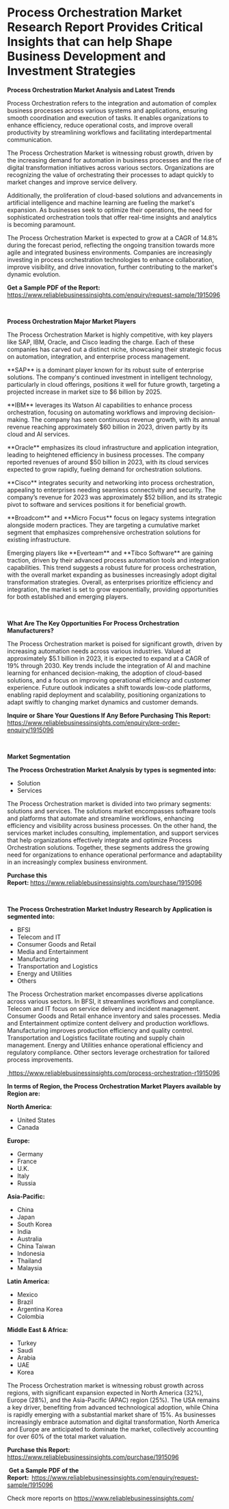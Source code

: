<p><h1>Process Orchestration Market Research Report Provides Critical Insights that can help Shape Business Development and Investment Strategies</h1></p><p><strong>Process Orchestration Market Analysis and Latest Trends</strong></p>
<p><p>Process Orchestration refers to the integration and automation of complex business processes across various systems and applications, ensuring smooth coordination and execution of tasks. It enables organizations to enhance efficiency, reduce operational costs, and improve overall productivity by streamlining workflows and facilitating interdepartmental communication.</p><p>The Process Orchestration Market is witnessing robust growth, driven by the increasing demand for automation in business processes and the rise of digital transformation initiatives across various sectors. Organizations are recognizing the value of orchestrating their processes to adapt quickly to market changes and improve service delivery. </p><p>Additionally, the proliferation of cloud-based solutions and advancements in artificial intelligence and machine learning are fueling the market's expansion. As businesses seek to optimize their operations, the need for sophisticated orchestration tools that offer real-time insights and analytics is becoming paramount. </p><p>The Process Orchestration Market is expected to grow at a CAGR of 14.8% during the forecast period, reflecting the ongoing transition towards more agile and integrated business environments. Companies are increasingly investing in process orchestration technologies to enhance collaboration, improve visibility, and drive innovation, further contributing to the market's dynamic evolution.</p></p>
<p><strong>Get a Sample PDF of the Report:&nbsp;</strong> <a href="https://www.reliablebusinessinsights.com/enquiry/request-sample/1915096?utm_campaign=2278&utm_medium=2&utm_source=Github&utm_content=ia&utm_term=10032025&utm_id=process-orchestration">https://www.reliablebusinessinsights.com/enquiry/request-sample/1915096</a></p>
<p>&nbsp;</p>
<p><strong>Process Orchestration Major Market Players</strong></p>
<p><p>The Process Orchestration Market is highly competitive, with key players like SAP, IBM, Oracle, and Cisco leading the charge. Each of these companies has carved out a distinct niche, showcasing their strategic focus on automation, integration, and enterprise process management.</p><p>**SAP** is a dominant player known for its robust suite of enterprise solutions. The company's continued investment in intelligent technology, particularly in cloud offerings, positions it well for future growth, targeting a projected increase in market size to $6 billion by 2025.</p><p>**IBM** leverages its Watson AI capabilities to enhance process orchestration, focusing on automating workflows and improving decision-making. The company has seen continuous revenue growth, with its annual revenue reaching approximately $60 billion in 2023, driven partly by its cloud and AI services.</p><p>**Oracle** emphasizes its cloud infrastructure and application integration, leading to heightened efficiency in business processes. The company reported revenues of around $50 billion in 2023, with its cloud services expected to grow rapidly, fueling demand for orchestration solutions.</p><p>**Cisco** integrates security and networking into process orchestration, appealing to enterprises needing seamless connectivity and security. The company’s revenue for 2023 was approximately $52 billion, and its strategic pivot to software and services positions it for beneficial growth.</p><p>**Broadcom** and **Micro Focus** focus on legacy systems integration alongside modern practices. They are targeting a cumulative market segment that emphasizes comprehensive orchestration solutions for existing infrastructure.</p><p>Emerging players like **Everteam** and **Tibco Software** are gaining traction, driven by their advanced process automation tools and integration capabilities. This trend suggests a robust future for process orchestration, with the overall market expanding as businesses increasingly adopt digital transformation strategies. Overall, as enterprises prioritize efficiency and integration, the market is set to grow exponentially, providing opportunities for both established and emerging players.</p></p>
<p>&nbsp;</p>
<p><strong>What Are The Key Opportunities For Process Orchestration Manufacturers?</strong></p>
<p><p>The Process Orchestration market is poised for significant growth, driven by increasing automation needs across various industries. Valued at approximately $5.1 billion in 2023, it is expected to expand at a CAGR of 19% through 2030. Key trends include the integration of AI and machine learning for enhanced decision-making, the adoption of cloud-based solutions, and a focus on improving operational efficiency and customer experience. Future outlook indicates a shift towards low-code platforms, enabling rapid deployment and scalability, positioning organizations to adapt swiftly to changing market dynamics and customer demands.</p></p>
<p><strong>Inquire or Share Your Questions If Any Before Purchasing This Report:</strong> <a href="https://www.reliablebusinessinsights.com/enquiry/pre-order-enquiry/1915096?utm_campaign=2278&utm_medium=2&utm_source=Github&utm_content=ia&utm_term=10032025&utm_id=process-orchestration">https://www.reliablebusinessinsights.com/enquiry/pre-order-enquiry/1915096</a></p>
<p>&nbsp;</p>
<p><strong>Market Segmentation</strong></p>
<p><strong>The Process Orchestration Market Analysis by types is segmented into:</strong></p>
<p><ul><li>Solution</li><li>Services</li></ul></p>
<p><p>The Process Orchestration market is divided into two primary segments: solutions and services. The solutions market encompasses software tools and platforms that automate and streamline workflows, enhancing efficiency and visibility across business processes. On the other hand, the services market includes consulting, implementation, and support services that help organizations effectively integrate and optimize Process Orchestration solutions. Together, these segments address the growing need for organizations to enhance operational performance and adaptability in an increasingly complex business environment.</p></p>
<p><strong>Purchase this Report:&nbsp;</strong><a href="https://www.reliablebusinessinsights.com/purchase/1915096?utm_campaign=2278&utm_medium=2&utm_source=Github&utm_content=ia&utm_term=10032025&utm_id=process-orchestration">https://www.reliablebusinessinsights.com/purchase/1915096</a></p>
<p>&nbsp;</p>
<p><strong>The Process Orchestration Market Industry Research by Application is segmented into:</strong></p>
<p><ul><li>BFSI</li><li>Telecom and IT</li><li>Consumer Goods and Retail</li><li>Media and Entertainment</li><li>Manufacturing</li><li>Transportation and Logistics</li><li>Energy and Utilities</li><li>Others</li></ul></p>
<p><p>The Process Orchestration market encompasses diverse applications across various sectors. In BFSI, it streamlines workflows and compliance. Telecom and IT focus on service delivery and incident management. Consumer Goods and Retail enhance inventory and sales processes. Media and Entertainment optimize content delivery and production workflows. Manufacturing improves production efficiency and quality control. Transportation and Logistics facilitate routing and supply chain management. Energy and Utilities enhance operational efficiency and regulatory compliance. Other sectors leverage orchestration for tailored process improvements.</p></p>
<p><a href="https://www.reliablebusinessinsights.com/process-orchestration-r1915096?utm_campaign=2278&utm_medium=2&utm_source=Github&utm_content=ia&utm_term=10032025&utm_id=process-orchestration">&nbsp;https://www.reliablebusinessinsights.com/process-orchestration-r1915096</a></p>
<p><strong>In terms of Region, the Process Orchestration Market Players available by Region are:</strong></p>
<p>
    <p> <strong> North America: </strong>
        <ul>
            <li>United States</li>
            <li>Canada</li>
        </ul>
        </p> 
    <p> <strong> Europe: </strong>
        <ul>
            <li>Germany</li>
            <li>France</li>
            <li>U.K.</li>
            <li>Italy</li>
            <li>Russia</li>
        </ul>
        </p> 
    <p> <strong> Asia-Pacific: </strong>
        <ul>
            <li>China</li>
            <li>Japan</li>
            <li>South Korea</li>
            <li>India</li>
            <li>Australia</li>
            <li>China Taiwan</li>
            <li>Indonesia</li>
            <li>Thailand</li>
            <li>Malaysia</li>
        </ul>
        </p> 
    <p> <strong> Latin America: </strong>
        <ul>
            <li>Mexico</li>
            <li>Brazil</li>
            <li>Argentina Korea</li>
            <li>Colombia</li>
        </ul>
        </p> 
    <p> <strong> Middle East & Africa: </strong>
        <ul>
            <li>Turkey</li>
            <li>Saudi</li>
            <li>Arabia</li>
            <li>UAE</li>
            <li>Korea</li>
        </ul>
    </p>
    </p>
<p><p>The Process Orchestration market is witnessing robust growth across regions, with significant expansion expected in North America (32%), Europe (28%), and the Asia-Pacific (APAC) region (25%). The USA remains a key driver, benefiting from advanced technological adoption, while China is rapidly emerging with a substantial market share of 15%. As businesses increasingly embrace automation and digital transformation, North America and Europe are anticipated to dominate the market, collectively accounting for over 60% of the total market valuation.</p></p>
<p><strong>Purchase this Report: </strong><a href="https://www.reliablebusinessinsights.com/purchase/1915096?utm_campaign=2278&utm_medium=2&utm_source=Github&utm_content=ia&utm_term=10032025&utm_id=process-orchestration">https://www.reliablebusinessinsights.com/purchase/1915096</a></p>
<p>&nbsp;<strong>Get a Sample PDF of the Report:&nbsp;&nbsp;</strong><a href="https://www.reliablebusinessinsights.com/enquiry/request-sample/1915096?utm_campaign=2278&utm_medium=2&utm_source=Github&utm_content=ia&utm_term=10032025&utm_id=process-orchestration">https://www.reliablebusinessinsights.com/enquiry/request-sample/1915096</a></p>
<p><strong></strong></p>
<p>Check more reports on <a href="https://www.reliablebusinessinsights.com/?utm_campaign=2278&utm_medium=2&utm_source=Github&utm_content=ia&utm_term=10032025&utm_id=process-orchestration">https://www.reliablebusinessinsights.com/</a></p>